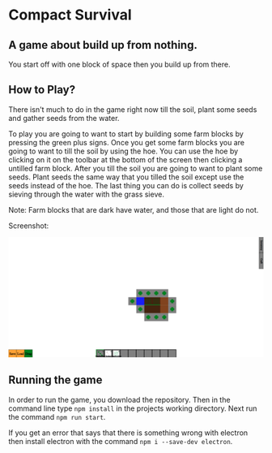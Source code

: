 # Compact Survival

## A game about build up from nothing.

You start off with one block of space then you build up from there.

## How to Play?

There isn't much to do in the game right now till the soil, plant some seeds and gather seeds from the water.

To play you are going to want to start by building some farm blocks by pressing the green plus signs. Once you get some farm blocks you are going to want to till the soil by using the hoe. You can use the hoe by clicking on it on the toolbar at the bottom of the screen then clicking a untilled farm block. After you till the soil you are going to want to plant some seeds. Plant seeds the same way that you tilled the soil except use the seeds instead of the hoe. The last thing you can do is collect seeds by sieving through the water with the grass sieve.

Note: Farm blocks that are dark have water, and those that are light do not.

Screenshot:

![Alt text](screenshots/screenshot1.png?raw=true "Optional Title")


## Running the game

In order to run the game, you download the repository. Then in the command line type ```npm install``` in the projects working directory. Next run the command ```npm run start```.

If you get an error that says that there is something wrong with electron then
install electron with the command ```npm i --save-dev electron```.


